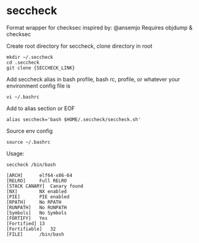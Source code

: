 # seccheck
Format wrapper for checksec inspired by:  @ansemjo
Requires objdump & checksec

Create root directory for seccheck, clone directory in root
```
mkdir ~/.seccheck
cd .seccheck
git clone {SECCHECK_LINK}
```
Add seccheck alias in bash profile, bash rc, profile, or whatever your environment config file is
```
vi ~/.bashrc
```
Add to alias section or EOF
```
alias seccheck='bash $HOME/.seccheck/seccheck.sh'
```
Source env config
```
source ~/.bashrc
```
Usage:
```
seccheck /bin/bash

[ARCH]		elf64-x86-64
[RELRO]		Full RELRO
[STACK CANARY]	Canary found
[NX]		NX enabled
[PIE]		PIE enabled
[RPATH]		No RPATH
[RUNPATH]	No RUNPATH
[Symbols]	No Symbols
[FORTIFY]	Yes
[Fortified]	13
[Fortifiable]	32
[FILE]		/bin/bash
```

